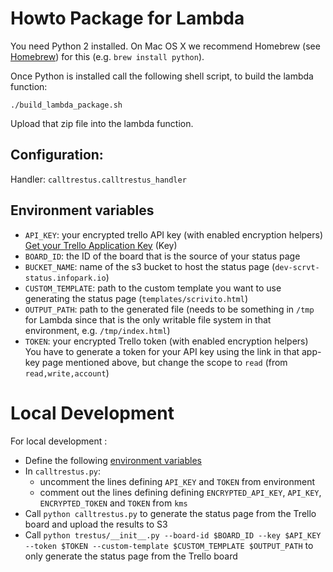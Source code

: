 # Howto Package for Lambda

You need Python 2 installed. On Mac OS X we recommend Homebrew (see [Homebrew](http://brew.sh/)) for this (e.g. `brew install python`).

Once Python is installed call the following shell script, to build the lambda function:

```
./build_lambda_package.sh
```

Upload that zip file into the lambda function.

## Configuration:

Handler: `calltrestus.calltrestus_handler`

## Environment variables

* `API_KEY`: your encrypted trello API key (with enabled encryption helpers)
  [Get your Trello Application Key](https://trello.com/app-key) (Key)
* `BOARD_ID`: the ID of the board that is the source of your status page
* `BUCKET_NAME`: name of the s3 bucket to host the status page (`dev-scrvt-status.infopark.io`)
* `CUSTOM_TEMPLATE`: path to the custom template you want to use generating the status page  (`templates/scrivito.html`)
* `OUTPUT_PATH`: path to the generated file  (needs to be something in `/tmp` for Lambda since that is the only writable file system in that environment, e.g. `/tmp/index.html`)
* `TOKEN`: your encrypted Trello token (with enabled encryption helpers)
  You have to generate a token for your API key using the link in that app-key page mentioned above, but change the scope to `read` (from `read,write,account`)

# Local Development

For local development :

* Define the following [environment variables](#environment-variables)
* In `calltrestus.py`:
  * uncomment the lines defining `API_KEY` and `TOKEN` from environment
  * comment out the lines defining defining `ENCRYPTED_API_KEY`, `API_KEY`, `ENCRYPTED_TOKEN` and `TOKEN` from `kms`
* Call `python calltrestus.py` to generate the status page from the Trello board and upload the results to S3
* Call `python trestus/__init__.py --board-id $BOARD_ID --key $API_KEY --token $TOKEN --custom-template $CUSTOM_TEMPLATE $OUTPUT_PATH` to only generate the status page from the Trello board
